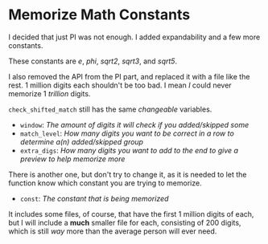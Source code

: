 # Memorize Math Constants
I decided that just PI was not enough. I added expandability and a few more constants.

These constants are *e*, *phi*, *sqrt2*, *sqrt3*, and *sqrt5*.

I also removed the API from the PI part, and replaced it with a file like the rest. 1 million digits each shouldn't be too bad. I mean *I* could never memorize 1 *trillion* digits.

`check_shifted_match` still has the same *changeable* variables.
- `window`: *The amount of digits it will check if you added/skipped some*
- `match_level`: *How many digits you want to be correct in a row to determine a(n) added/skipped group*
- `extra_digs`: *How many digits you want to add to the end to give a preview to help memorize more*<br>

There is another one, but don't try to change it, as it is needed to let the function know which constant you are trying to memorize.
- `const`: *The constant that is being memorized*<br>

It includes some files, of course, that have the first 1 million digits of each, but I will include a **much** smaller file for each, consisting of 200 digits, which is still *way* more than the average person will ever need.
